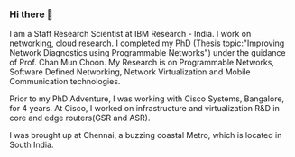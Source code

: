 ### Hi there 👋

<!--
**praveingk/praveingk** is a ✨ _special_ ✨ repository because its `README.md` (this file) appears on your GitHub profile.

Here are some ideas to get you started:

- 🔭 I’m currently working on ...
- 🌱 I’m currently learning ...
- 👯 I’m looking to collaborate on ...
- 🤔 I’m looking for help with ...
- 💬 Ask me about ...
- 📫 How to reach me: ...
- 😄 Pronouns: ...
- ⚡ Fun fact: ...
-->
I am a Staff Research Scientist at IBM Research - India. I work on networking, cloud research. I completed my PhD (Thesis topic:"Improving Network Diagnostics using Programmable Networks")  under the guidance of Prof. Chan Mun Choon. My Research is on Programmable Networks, Software Defined Networking, Network Virtualization and Mobile Communication technologies. 

Prior to my PhD Adventure, I was working with Cisco Systems, Bangalore, for 4 years. At Cisco, I worked on infrastructure and virtualization R&D in core and edge routers(GSR and ASR). 

I was brought up at Chennai, a buzzing coastal Metro, which is located in South India.
